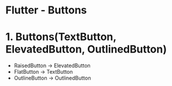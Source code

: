 Flutter - Buttons
========

# 1. Buttons(TextButton, ElevatedButton, OutlinedButton)
  - RaisedButton -> ElevatedButton
  - FlatButton -> TextButton
  - OutlineButton -> OutlinedButton